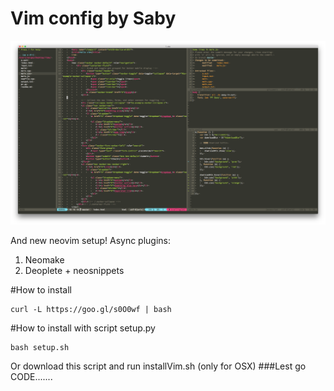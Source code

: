 # Vim config by Saby
<img src="https://raw.githubusercontent.com/LikiPiki/Vim/master/screenshot.png"/>

And new neovim setup!
Async plugins:
1) Neomake
2) Deoplete + neosnippets

#How to install
```
curl -L https://goo.gl/s0O0wf | bash
```

#How to install with script setup.py

```
bash setup.sh
```

Or download this script and run installVim.sh (only for OSX)
###Lest go CODE.......

